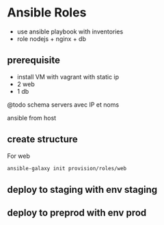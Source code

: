 # Ansible Roles


* use ansible playbook with inventories
* role nodejs + nginx + db
  

## prerequisite

* install VM with vagrant with static ip
* 2 web
* 1 db

@todo schema servers avec IP et noms


ansible from host

## create structure

For web 

```bash
ansible-galaxy init provision/roles/web
```

## deploy to staging with env staging


## deploy to preprod with env prod

